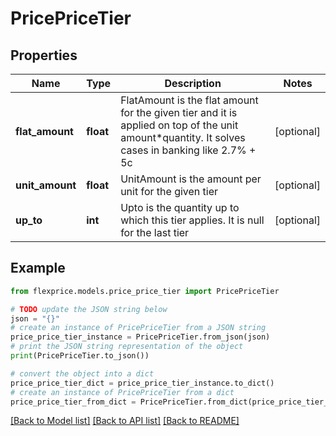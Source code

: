 # PricePriceTier


## Properties

Name | Type | Description | Notes
------------ | ------------- | ------------- | -------------
**flat_amount** | **float** | FlatAmount is the flat amount for the given tier and it is applied on top of the unit amount*quantity. It solves cases in banking like 2.7% + 5c | [optional] 
**unit_amount** | **float** | UnitAmount is the amount per unit for the given tier | [optional] 
**up_to** | **int** | Upto is the quantity up to which this tier applies. It is null for the last tier | [optional] 

## Example

```python
from flexprice.models.price_price_tier import PricePriceTier

# TODO update the JSON string below
json = "{}"
# create an instance of PricePriceTier from a JSON string
price_price_tier_instance = PricePriceTier.from_json(json)
# print the JSON string representation of the object
print(PricePriceTier.to_json())

# convert the object into a dict
price_price_tier_dict = price_price_tier_instance.to_dict()
# create an instance of PricePriceTier from a dict
price_price_tier_from_dict = PricePriceTier.from_dict(price_price_tier_dict)
```
[[Back to Model list]](../README.md#documentation-for-models) [[Back to API list]](../README.md#documentation-for-api-endpoints) [[Back to README]](../README.md)



